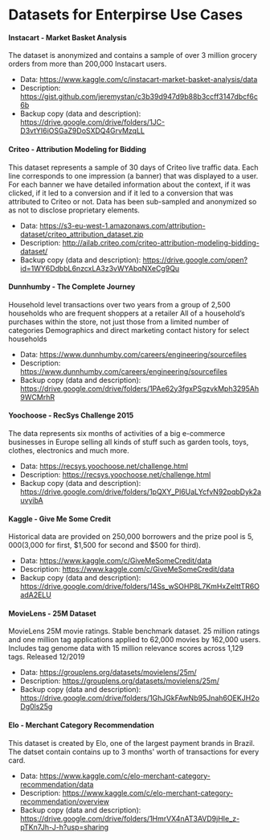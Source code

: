 # Datasets for Enterpirse Use Cases

#### Instacart - Market Basket Analysis
The dataset is anonymized and contains a sample of over 3 million grocery orders from more than 200,000 Instacart users. 
* Data: https://www.kaggle.com/c/instacart-market-basket-analysis/data
* Description: https://gist.github.com/jeremystan/c3b39d947d9b88b3ccff3147dbcf6c6b
* Backup copy (data and description): https://drive.google.com/drive/folders/1JC-D3vtYI6iOSGaZ9DoSXDQ4GrvMzqLL

#### Criteo - Attribution Modeling for Bidding
This dataset represents a sample of 30 days of Criteo live traffic data. 
Each line corresponds to one impression (a banner) that was displayed to a user. 
For each banner we have detailed information about the context, if it was clicked, 
if it led to a conversion and if it led to a conversion that was attributed to Criteo or not. 
Data has been sub-sampled and anonymized so as not to disclose proprietary elements.
* Data: https://s3-eu-west-1.amazonaws.com/attribution-dataset/criteo_attribution_dataset.zip
* Description: http://ailab.criteo.com/criteo-attribution-modeling-bidding-dataset/
* Backup copy (data and description): https://drive.google.com/open?id=1WY6DdbbL6nzcxLA3z3vWYAbqNXeCg9Qu

#### Dunnhumby - The Complete Journey
Household level transactions over two years from a group of 2,500 households who are frequent shoppers at a retailer
All of a household’s purchases within the store, not just those from a limited number of categories
Demographics and direct marketing contact history for select households
* Data: https://www.dunnhumby.com/careers/engineering/sourcefiles
* Description: https://www.dunnhumby.com/careers/engineering/sourcefiles
* Backup copy (data and description): https://drive.google.com/drive/folders/1PAe62y3fgxPSgzvkMph3295Ah9WCMrhR

#### Yoochoose - RecSys Challenge 2015
The data represents six months of activities of a big e-commerce businesses in Europe selling all kinds of stuff such as garden tools, toys, clothes, electronics and much more.
* Data: https://recsys.yoochoose.net/challenge.html
* Description: https://recsys.yoochoose.net/challenge.html
* Backup copy (data and description): https://drive.google.com/drive/folders/1pQXY_Pl6UaLYcfvN92pqbDyk2auvyibA

#### Kaggle - Give Me Some Credit
Historical data are provided on 250,000 borrowers and the prize pool is $5,000 ($3,000 for first, $1,500 for second and $500 for third).
* Data: https://www.kaggle.com/c/GiveMeSomeCredit/data
* Description: https://www.kaggle.com/c/GiveMeSomeCredit/data
* Backup copy (data and description): https://drive.google.com/drive/folders/14Ss_wSOHP8L7KmHxZelttTR6OadA2ELU

#### MovieLens - 25M Dataset
MovieLens 25M movie ratings. Stable benchmark dataset. 25 million ratings and one million tag applications applied to 62,000 movies by 162,000 users. Includes tag genome data with 15 million relevance scores across 1,129 tags. Released 12/2019
* Data: https://grouplens.org/datasets/movielens/25m/
* Description: https://grouplens.org/datasets/movielens/25m/
* Backup copy (data and description): https://drive.google.com/drive/folders/1GhJGkFAwNb95Jnah6OEKJH2oDg0ls25g

#### Elo - Merchant Category Recommendation
This dataset is created by Elo, one of the largest payment brands in Brazil. The datset contain contains up to 3 months' worth of transactions for every card.
* Data: https://www.kaggle.com/c/elo-merchant-category-recommendation/data
* Description: https://www.kaggle.com/c/elo-merchant-category-recommendation/overview
* Backup copy (data and description): https://drive.google.com/drive/folders/1HmrVX4nAT3AVD9jHIe_z-pTKn7Jh-J-h?usp=sharing

